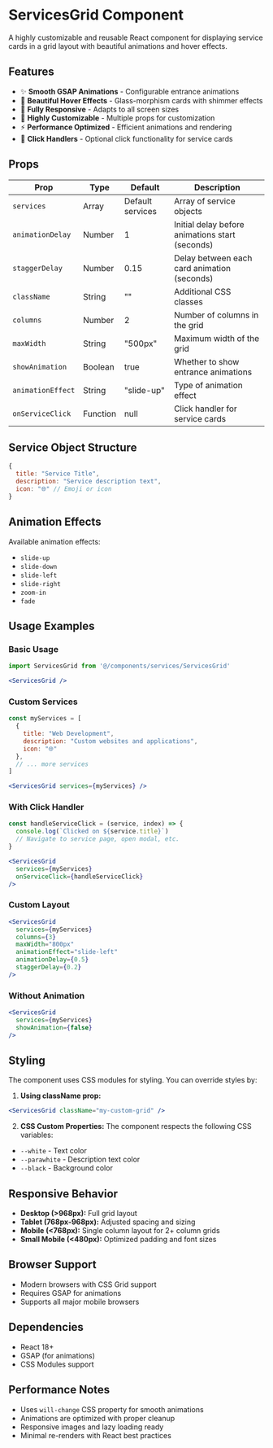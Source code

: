 # ServicesGrid Component

A highly customizable and reusable React component for displaying service cards in a grid layout with beautiful animations and hover effects.

## Features

- ✨ **Smooth GSAP Animations** - Configurable entrance animations
- 🎨 **Beautiful Hover Effects** - Glass-morphism cards with shimmer effects
- 📱 **Fully Responsive** - Adapts to all screen sizes
- 🔧 **Highly Customizable** - Multiple props for customization
- ⚡ **Performance Optimized** - Efficient animations and rendering
- 🎯 **Click Handlers** - Optional click functionality for service cards

## Props

| Prop | Type | Default | Description |
|------|------|---------|-------------|
| `services` | Array | Default services | Array of service objects |
| `animationDelay` | Number | 1 | Initial delay before animations start (seconds) |
| `staggerDelay` | Number | 0.15 | Delay between each card animation (seconds) |
| `className` | String | "" | Additional CSS classes |
| `columns` | Number | 2 | Number of columns in the grid |
| `maxWidth` | String | "500px" | Maximum width of the grid |
| `showAnimation` | Boolean | true | Whether to show entrance animations |
| `animationEffect` | String | "slide-up" | Type of animation effect |
| `onServiceClick` | Function | null | Click handler for service cards |

## Service Object Structure

```javascript
{
  title: "Service Title",
  description: "Service description text",
  icon: "🌐" // Emoji or icon
}
```

## Animation Effects

Available animation effects:
- `slide-up`
- `slide-down`
- `slide-left`
- `slide-right`
- `zoom-in`
- `fade`

## Usage Examples

### Basic Usage
```jsx
import ServicesGrid from '@/components/services/ServicesGrid'

<ServicesGrid />
```

### Custom Services
```jsx
const myServices = [
  {
    title: "Web Development",
    description: "Custom websites and applications",
    icon: "🌐"
  },
  // ... more services
]

<ServicesGrid services={myServices} />
```

### With Click Handler
```jsx
const handleServiceClick = (service, index) => {
  console.log(`Clicked on ${service.title}`)
  // Navigate to service page, open modal, etc.
}

<ServicesGrid 
  services={myServices}
  onServiceClick={handleServiceClick}
/>
```

### Custom Layout
```jsx
<ServicesGrid 
  services={myServices}
  columns={3}
  maxWidth="800px"
  animationEffect="slide-left"
  animationDelay={0.5}
  staggerDelay={0.2}
/>
```

### Without Animation
```jsx
<ServicesGrid 
  services={myServices}
  showAnimation={false}
/>
```

## Styling

The component uses CSS modules for styling. You can override styles by:

1. **Using className prop:**
```jsx
<ServicesGrid className="my-custom-grid" />
```

2. **CSS Custom Properties:**
The component respects the following CSS variables:
- `--white` - Text color
- `--parawhite` - Description text color
- `--black` - Background color

## Responsive Behavior

- **Desktop (>968px):** Full grid layout
- **Tablet (768px-968px):** Adjusted spacing and sizing
- **Mobile (<768px):** Single column layout for 2+ column grids
- **Small Mobile (<480px):** Optimized padding and font sizes

## Browser Support

- Modern browsers with CSS Grid support
- Requires GSAP for animations
- Supports all major mobile browsers

## Dependencies

- React 18+
- GSAP (for animations)
- CSS Modules support

## Performance Notes

- Uses `will-change` CSS property for smooth animations
- Animations are optimized with proper cleanup
- Responsive images and lazy loading ready
- Minimal re-renders with React best practices
